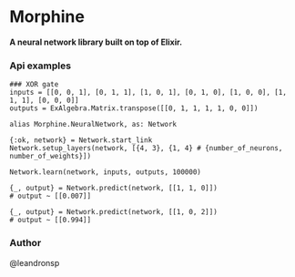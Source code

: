# Morphine

**A neural network library built on top of Elixir.**

### Api examples

	### XOR gate
	inputs = [[0, 0, 1], [0, 1, 1], [1, 0, 1], [0, 1, 0], [1, 0, 0], [1, 1, 1], [0, 0, 0]]
	outputs = ExAlgebra.Matrix.transpose([[0, 1, 1, 1, 1, 0, 0]]) 

	alias Morphine.NeuralNetwork, as: Network
	
	{:ok, network} = Network.start_link		
	Network.setup_layers(network, [{4, 3}, {1, 4} # {number_of_neurons, number_of_weights}])
	
	Network.learn(network, inputs, outputs, 100000)
	
	{_, output} = Network.predict(network, [[1, 1, 0]]) 
	# output ~ [[0.007]]
	
	{_, output} = Network.predict(network, [[1, 0, 2]]) 
	# output ~ [[0.994]]

### Author
@leandronsp

